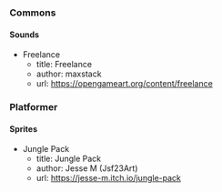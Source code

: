 ### Commons

#### Sounds

* Freelance
	* title: Freelance
	* author: maxstack
	* url: https://opengameart.org/content/freelance

### Platformer

#### Sprites

* Jungle Pack
	* title: Jungle Pack
	* author: Jesse M (Jsf23Art)
	* url: https://jesse-m.itch.io/jungle-pack